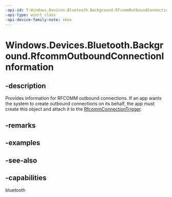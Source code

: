 ```yaml
---
-api-id: T:Windows.Devices.Bluetooth.Background.RfcommOutboundConnectionInformation
-api-type: winrt class
-api-device-family-note: xbox
---
```


<!-- Class syntax.
public class RfcommOutboundConnectionInformation : Windows.Devices.Bluetooth.Background.IRfcommOutboundConnectionInformation
-->

# Windows.Devices.Bluetooth.Background.RfcommOutboundConnectionInformation

## -description
Provides information for RFCOMM outbound connections. If an app wants the system to create outbound connections on its behalf, the app must create this object and attach it to the [RfcommConnectionTrigger](../windows.applicationmodel.background/rfcommconnectiontrigger.md).

## -remarks

## -examples

## -see-also

## -capabilities
bluetooth
